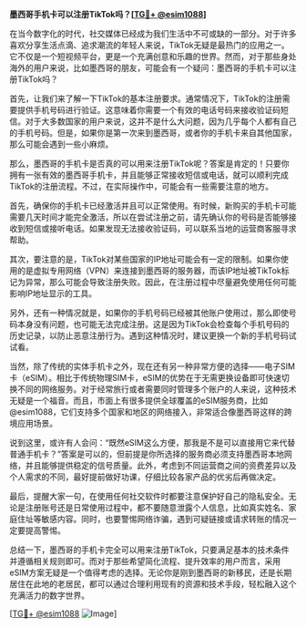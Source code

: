 **墨西哥手机卡可以注册TikTok吗？[[TG💪+ @esim1088](https://t.me/s/esim1088)]**

在当今数字化的时代，社交媒体已经成为我们生活中不可或缺的一部分。对于许多喜欢分享生活点滴、追求潮流的年轻人来说，TikTok无疑是最热门的应用之一。它不仅是一个短视频平台，更是一个充满创意和乐趣的世界。然而，对于那些身处海外的用户来说，比如墨西哥的朋友，可能会有一个疑问：墨西哥的手机卡可以注册TikTok吗？

首先，让我们来了解一下TikTok的基本注册要求。通常情况下，TikTok的注册需要提供手机号码进行验证。这意味着你需要一个有效的电话号码来接收验证码短信。对于大多数国家的用户来说，这并不是什么大问题，因为几乎每个人都有自己的手机号码。但是，如果你是第一次来到墨西哥，或者你的手机卡来自其他国家，那么可能会遇到一些小麻烦。

那么，墨西哥的手机卡是否真的可以用来注册TikTok呢？答案是肯定的！只要你拥有一张有效的墨西哥手机卡，并且能够正常接收短信或电话，就可以顺利完成TikTok的注册流程。不过，在实际操作中，可能会有一些需要注意的地方。

首先，确保你的手机卡已经激活并且可以正常使用。有时候，新购买的手机卡可能需要几天时间才能完全激活，所以在尝试注册之前，请先确认你的号码是否能够接收到短信或接听电话。如果发现无法接收验证码，可以联系当地的运营商客服寻求帮助。

其次，要注意的是，TikTok对某些国家的IP地址可能会有一定的限制。如果你使用的是虚拟专用网络（VPN）来连接到墨西哥的服务器，而该IP地址被TikTok标记为异常，那么可能会导致注册失败。因此，在注册过程中尽量避免使用任何可能影响IP地址显示的工具。

另外，还有一种情况就是，如果你的手机号码已经被其他账户使用过，那么即使号码本身没有问题，也可能无法完成注册。这是因为TikTok会检查每个手机号码的历史记录，以防止恶意注册行为。遇到这种情况时，建议更换一个新的手机号码试试看。

当然，除了传统的实体手机卡之外，现在还有另一种非常方便的选择——电子SIM卡（eSIM）。相比于传统物理SIM卡，eSIM的优势在于无需更换设备即可快速切换不同的网络服务。对于经常旅行或者需要同时管理多个账户的人来说，这种技术无疑是一个福音。而且，市面上有很多提供全球覆盖的eSIM服务商，比如@esim1088，它们支持多个国家和地区的网络接入，非常适合像墨西哥这样的跨境应用场景。

说到这里，或许有人会问：“既然eSIM这么方便，那我是不是可以直接用它来代替普通手机卡？”答案是可以的，但前提是你所选择的服务商必须支持墨西哥本地网络，并且能够提供稳定的信号质量。此外，考虑到不同运营商之间的资费差异以及个人需求的不同，最好提前做好功课，仔细比较各家产品的优劣后再做决定。

最后，提醒大家一句，在使用任何社交软件时都要注意保护好自己的隐私安全。无论是注册账号还是日常使用过程中，都不要随意泄露个人信息，比如真实姓名、家庭住址等敏感内容。同时，也要警惕网络诈骗，遇到可疑链接或请求转账的情况一定要提高警惕。

总结一下，墨西哥的手机卡完全可以用来注册TikTok，只要满足基本的技术条件并遵循相关规则即可。而对于那些希望简化流程、提升效率的用户而言，采用eSIM方案无疑是一个值得考虑的选择。无论你是刚到墨西哥的新移民，还是长期居住在此地的老居民，都可以通过合理利用现有的资源和技术手段，轻松融入这个充满活力的数字世界。

[[TG💪+ @esim1088](https://t.me/s/esim1088) ![Image](https://i.postimg.cc/4NQfJmqS/Snipaste-2025-05-13-00-14-12.png)]